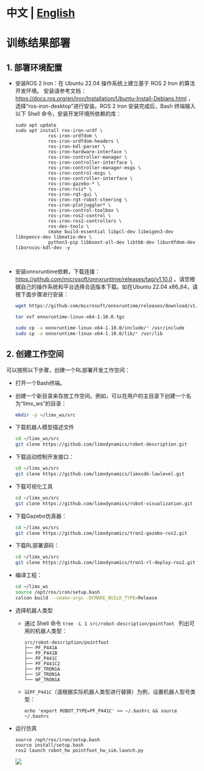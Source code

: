 # 中文 | [English](README.md)
# 训练结果部署



## 1. 部署环境配置

- 安装ROS 2 Iron：在 Ubuntu 22.04 操作系统上建立基于 ROS 2 Iron 的算法开发环境。 安装请参考文档： https://docs.ros.org/en/iron/Installation/Ubuntu-Install-Debians.html ，选择“ros-iron-desktop”进行安装。ROS 2 Iron 安装完成后，Bash 终端输入以下 Shell 命令，安装开发环境所依赖的库：

    ```
    sudo apt update
    sudo apt install ros-iron-urdf \
                ros-iron-urdfdom \
                ros-iron-urdfdom-headers \
                ros-iron-kdl-parser \
                ros-iron-hardware-interface \
                ros-iron-controller-manager \
                ros-iron-controller-interface \
                ros-iron-controller-manager-msgs \
                ros-iron-control-msgs \
                ros-iron-controller-interface \
                ros-iron-gazebo-* \
                ros-iron-rviz* \
                ros-iron-rqt-gui \
                ros-iron-rqt-robot-steering \
                ros-iron-plotjuggler* \
                ros-iron-control-toolbox \
                ros-iron-ros2-control \
                ros-iron-ros2-controllers \
                ros-dev-tools \
                cmake build-essential libpcl-dev libeigen3-dev libopencv-dev libmatio-dev \
                python3-pip libboost-all-dev libtbb-dev liburdfdom-dev liborocos-kdl-dev -y
    ```

​    

- 安装onnxruntime依赖，下载连接：https://github.com/microsoft/onnxruntime/releases/tag/v1.10.0  。请您根据自己的操作系统和平台选择合适版本下载。如在Ubuntu 22.04 x86_64，请按下面步骤进行安装：
  
    ```Bash
    wget https://github.com/microsoft/onnxruntime/releases/download/v1.10.0/onnxruntime-linux-x64-1.10.0.tgz
    
    tar xvf onnxruntime-linux-x64-1.10.0.tgz
    
    sudo cp -a onnxruntime-linux-x64-1.10.0/include/* /usr/include
    sudo cp -a onnxruntime-linux-x64-1.10.0/lib/* /usr/lib
    ```



## 2. 创建工作空间

可以按照以下步骤，创建一个RL部署开发工作空间：

- 打开一个Bash终端。

- 创建一个新目录来存放工作空间。例如，可以在用户的主目录下创建一个名为“limx_ws”的目录：
    ```Bash
    mkdir -p ~/limx_ws/src
    ```
    
- 下载机器人模型描述文件
    ```Bash
    cd ~/limx_ws/src
    git clone https://github.com/limxdynamics/robot-description.git
    ```
    
- 下载运动控制开发接口：

    ```Bash
    cd ~/limx_ws/src
    git clone https://github.com/limxdynamics/limxsdk-lowlevel.git
    ```
    
- 下载可视化工具
    ```Bash
    cd ~/limx_ws/src
    git clone https://github.com/limxdynamics/robot-visualization.git
    ```
    
- 下载Gazebo仿真器：
    ```Bash
    cd ~/limx_ws/src
    git clone https://github.com/limxdynamics/tron1-gazebo-ros2.git
    ```
    
- 下载RL部署源码：
    ```Bash
    cd ~/limx_ws/src
    git clone https://github.com/limxdynamics/tron1-rl-deploy-ros2.git
    ```
    
- 编译工程：
    ```Bash
    cd ~/limx_ws
    source /opt/ros/iron/setup.bash
    colcon build --cmake-args -DCMAKE_BUILD_TYPE=Release
    ```

- 选择机器人类型

  - 通过 Shell 命令 `tree -L 1 src/robot-description/pointfoot ` 列出可用的机器人类型：
  
    ```
    src/robot-description/pointfoot
    ├── PF_P441A
    ├── PF_P441B
    ├── PF_P441C
    ├── PF_P441C2
    ├── PF_TRON1A
    ├── SF_TRON1A
    └── WF_TRON1A
    ```
  
  - 以`PF_P441C`（请根据实际机器人类型进行替换）为例，设置机器人型号类型：
  
    ```
    echo 'export ROBOT_TYPE=PF_P441C' >> ~/.bashrc && source ~/.bashrc
    ```
  
- 运行仿真

  ```
  source /opt/ros/iron/setup.bash
  source install/setup.bash
  ros2 launch robot_hw pointfoot_hw_sim.launch.py
  ```
  ![](doc/simulator.gif)

